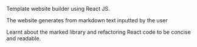 Template website builder using React JS. 

The website generates from markdown text inputted by the user

Learnt about the marked library and refactoring React code to be concise and readable.